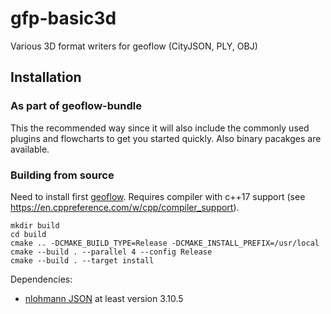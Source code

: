 # gfp-basic3d
Various 3D format writers for geoflow (CityJSON, PLY, OBJ)

## Installation

### As part of geoflow-bundle
This the recommended way since it will also include the commonly used plugins and flowcharts to get you started quickly. Also binary pacakges are available.

### Building from source
Need to install first [geoflow](https://github.com/geoflow3d/geoflow).
Requires compiler with c++17 support (see https://en.cppreference.com/w/cpp/compiler_support).

```
mkdir build
cd build
cmake .. -DCMAKE_BUILD_TYPE=Release -DCMAKE_INSTALL_PREFIX=/usr/local
cmake --build . --parallel 4 --config Release
cmake --build . --target install
```

Dependencies:

+ [nlohmann JSON](https://github.com/nlohmann/json/releases) at least version 3.10.5
